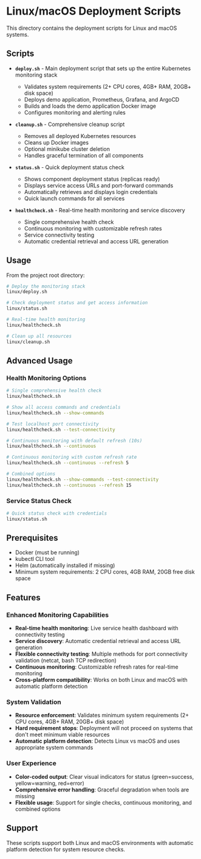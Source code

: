 # Linux/macOS Deployment Scripts

This directory contains the deployment scripts for Linux and macOS systems.

## Scripts

- **`deploy.sh`** - Main deployment script that sets up the entire Kubernetes monitoring stack
  - Validates system requirements (2+ CPU cores, 4GB+ RAM, 20GB+ disk space)
  - Deploys demo application, Prometheus, Grafana, and ArgoCD
  - Builds and loads the demo application Docker image
  - Configures monitoring and alerting rules

- **`cleanup.sh`** - Comprehensive cleanup script
  - Removes all deployed Kubernetes resources
  - Cleans up Docker images
  - Optional minikube cluster deletion
  - Handles graceful termination of all components

- **`status.sh`** - Quick deployment status check
  - Shows component deployment status (replicas ready)
  - Displays service access URLs and port-forward commands
  - Automatically retrieves and displays login credentials
  - Quick launch commands for all services

- **`healthcheck.sh`** - Real-time health monitoring and service discovery
  - Single comprehensive health check
  - Continuous monitoring with customizable refresh rates
  - Service connectivity testing
  - Automatic credential retrieval and access URL generation

## Usage

From the project root directory:

```bash
# Deploy the monitoring stack
linux/deploy.sh

# Check deployment status and get access information
linux/status.sh

# Real-time health monitoring
linux/healthcheck.sh

# Clean up all resources
linux/cleanup.sh
```

## Advanced Usage

### Health Monitoring Options

```bash
# Single comprehensive health check
linux/healthcheck.sh

# Show all access commands and credentials
linux/healthcheck.sh --show-commands

# Test localhost port connectivity
linux/healthcheck.sh --test-connectivity

# Continuous monitoring with default refresh (10s)
linux/healthcheck.sh --continuous

# Continuous monitoring with custom refresh rate
linux/healthcheck.sh --continuous --refresh 5

# Combined options
linux/healthcheck.sh --show-commands --test-connectivity
linux/healthcheck.sh --continuous --refresh 15
```

### Service Status Check

```bash
# Quick status check with credentials
linux/status.sh
```

## Prerequisites

- Docker (must be running)
- kubectl CLI tool
- Helm (automatically installed if missing)
- Minimum system requirements: 2 CPU cores, 4GB RAM, 20GB free disk space

## Features

### Enhanced Monitoring Capabilities
- **Real-time health monitoring**: Live service health dashboard with connectivity testing
- **Service discovery**: Automatic credential retrieval and access URL generation
- **Flexible connectivity testing**: Multiple methods for port connectivity validation (netcat, bash TCP redirection)
- **Continuous monitoring**: Customizable refresh rates for real-time monitoring
- **Cross-platform compatibility**: Works on both Linux and macOS with automatic platform detection

### System Validation
- **Resource enforcement**: Validates minimum system requirements (2+ CPU cores, 4GB+ RAM, 20GB+ disk space)
- **Hard requirement stops**: Deployment will not proceed on systems that don't meet minimum viable resources
- **Automatic platform detection**: Detects Linux vs macOS and uses appropriate system commands

### User Experience
- **Color-coded output**: Clear visual indicators for status (green=success, yellow=warning, red=error)
- **Comprehensive error handling**: Graceful degradation when tools are missing
- **Flexible usage**: Support for single checks, continuous monitoring, and combined options

## Support

These scripts support both Linux and macOS environments with automatic platform detection for system resource checks.